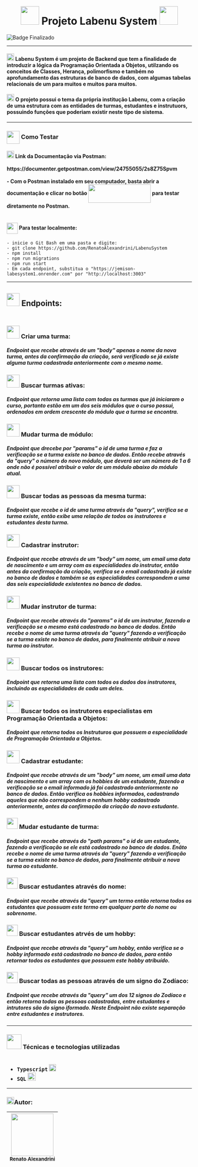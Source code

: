 <h1 align="center" >
<img src="https://user-images.githubusercontent.com/102265620/231919219-1afff750-9c8b-4773-83f1-8dc69e4893e2.png" width="50" height="50"/>
Projeto Labenu System
<img src="https://user-images.githubusercontent.com/102265620/231877695-2cb6c96a-2b2b-4806-967a-48929ffc4046.png" width="50" height="50"/>
</h1>

![Badge Finalizado](http://img.shields.io/static/v1?label=STATUS&message=FINALIZADO&color=GREEN&style=for-the-badge)

<hr>
<h4>
<img src="https://user-images.githubusercontent.com/102265620/231878490-608ecccb-061f-476d-a43b-708590d03f8d.png" width="20" height="20"/>
Labenu System é um projeto de Backend que tem a finalidade de introduzir a lógica da Programação Orientada a Objetos, utilzando os conceitos de Classes, Herança, polimorfismo e também no aprofundamento das estruturas de banco de dados, com algumas tabelas relacionais de um para muitos e muitos para muitos.
</h4>
<h4>
<img src="https://user-images.githubusercontent.com/102265620/231880058-06ecbf5b-02ee-44e0-a491-aebe1238d5ad.png" width="20" height="20"/>
O projeto possui o tema da própria institução Labenu, com a criação de uma estrutura com as entidades de turmas, estudantes e instrutuors, possuindo funções que poderiam existir neste tipo de sistema.
</h4>
<hr>
<h3>
<img src="https://github.com/RenatoAlexandrini/LabenuSystem/assets/102265620/2f0c090c-3fbb-469e-8924-53fe264b4188" width="35" height="35" align="center"/>
Como Testar
</h3>
<h4>
<img src="https://user-images.githubusercontent.com/102265620/231886670-84bbf853-61da-4e86-9e84-ed339e0869bb.png" width="20" height="20"/> Link da Documentação via Postman:
<br></br>
https://documenter.getpostman.com/view/24755055/2s8Z75Spvm
<br></br>
- Com o Postman instalado em seu computador, basta abrir a documentação e clicar no botão <img src="https://github.com/RenatoAlexandrini/LabenuSystem/assets/102265620/b4329b29-60d4-4ed4-8f94-0ca08cc866a9" width="170" height="50" align="center"/>  para testar diretamente no Postman.
<br></br>
</h4>
<h4>
<img src="https://github.com/RenatoAlexandrini/LabenuSystem/assets/102265620/4a27ebef-e285-431c-86cd-5e21ab74c426" width="30" height="30" align="center"/> Para testar localmente:
</h4>

```
- inicie o Git Bash em uma pasta e digite:
- git clone https://github.com/RenatoAlexandrini/LabenuSystem
- npm install
- npm run migrations
- npm run start
- Em cada endpoint, substitua o "https://jemison-labesystem1.onrender.com" por "http://localhost:3003"
```
<hr>


<h2>
<img src="https://user-images.githubusercontent.com/102265620/231894847-1bf41bed-966f-420b-8385-50e803e8eb09.png" width="35" height="35"/> Endpoints:
<br></br>
</h2>
<h3>
<img src="https://user-images.githubusercontent.com/102265620/231898558-52c4f444-b2a0-49da-b4ad-33d6b4daa75d.png" width="35" height="35"/> Criar uma turma:
</h3>
<h5>
Endpoint que recebe através de um "body" apenas o nome da nova turma, antes da confirmação da criação, será verificado se já existe alguma turma cadastrada anteriormente com o mesmo nome.
</h5>


<h3>
<img src="https://user-images.githubusercontent.com/102265620/231899073-2eca1243-ef9d-435f-af54-12c0e403c39f.png" width="35" height="35"/> Buscar turmas ativas:
</h3>
<h5>
Endpoint que retorna uma lista com todas as turmas que já iniciaram o curso, portanto estão em um dos seis módulos que o curso possui, ordenados em ordem crescente do módulo que a turma se encontra.
</h5>

<h3>
<img src="https://user-images.githubusercontent.com/102265620/231908641-d4496610-81ba-4705-a015-33aa867de5a2.png" width="35" height="35"/> Mudar turma de módulo:
</h3>
<h5>
Endpoint que drecebe por "params" o id de uma turma e faz a verificação se a turma existe no banco de dados. Então recebe através da "query" o número do novo módulo, que deverá ser um número de 1 a 6 onde não é possível atribuir o valor de um módulo abaixo do módulo atual.
</h5>

<h3>
<img src="https://user-images.githubusercontent.com/102265620/231910415-ae7be7e4-1721-4984-bccf-f669cfdcf076.png" width="35" height="35"/> Buscar todas as pessoas da mesma turma:
</h3>
<h5>
Endpoint que recebe o id de uma turma através da "query", verifica se a turma existe, então exibe uma relação de todos os instrutores e estudantes desta turma.
</h5>

<h3>
<img src="https://user-images.githubusercontent.com/102265620/231911041-9e76f5d3-fcf0-40b8-9724-e91eb25b7380.png" width="35" height="35"/> Cadastrar instrutor:
</h3>
<h5>
Endpoint que recebe através de um "body" um nome, um email uma data de nascimento e um array com as especialidades do instrutor, então antes da confirmação da criação, verifica se o email cadastrado já existe no banco de dados e também se as especialidades correspondem a uma das seis especialidade existentes no banco de dados.
</h5>

<h3>
<img src="https://user-images.githubusercontent.com/102265620/231911251-ca40f563-7682-4104-a3a0-7808871fd633.png" width="35" height="35"/> Mudar instrutor de turma:
</h3>
<h5>
Endpoint que recebe através do "params" o id de um instrutor, fazendo a verificação se o mesmo está cadastrado no banco de dados. Então recebe o nome de uma turma através da "query" fazendo a verificação se a turma existe no banco de dados, para finalmente atribuir a nova turma ao instrutor.
</h5>

<h3>
<img src="https://user-images.githubusercontent.com/102265620/231912845-a452669b-2803-443a-9bd4-ca610f2475e2.png" width="35" height="35"/> Buscar todos os instrutores:
</h3>
<h5>
Endpoint que retorna uma lista com todos os dados dos instrutores, incluindo as especialidades de cada um deles.
</h5>

<h3>
<img src="https://user-images.githubusercontent.com/102265620/231915116-770e6a30-4015-4a89-b7e2-00ed1c60abee.png" width="35" height="35"/> Buscar todos os instrutores especialistas em Programação Orientada a Objetos:
</h3>
<h5>
Endpoint que retorna todos os Instruturos que possuem a especialidade de Programação Orientada a Objetos.
</h5>

<h3>
<img src="https://user-images.githubusercontent.com/102265620/231916670-9e12f8f3-707a-4cb7-9a43-a11e106cb633.png" width="35" height="35"/> Cadastrar estudante:
</h3>
<h5>
Endpoint que recebe através de um "body" um nome, um email uma data de nascimento e um array com os hobbies de um estudante, fazendo a verificação se o email informado já foi cadastrado anteriormente no banco de dados. Então verifica os hobbies informados, cadastrando aqueles que não correspondem a nenhum hobby cadastrado anteriormente, antes da confirmação da criação do novo estudante.
</h5>

<h3>
<img src="https://user-images.githubusercontent.com/102265620/231916771-1987928e-9898-42cf-9487-4777e1dcce6a.png" width="30" height="30"/> Mudar estudante de turma:
</h3>
<h5>
Endpoint que recebe através do "path params" o id de um estudante, fazendo a verificação se ele está cadastrado no banco de dados. Enãto recebe o nome de uma turma através da "query" fazendo a verificação se a turma existe no banco de dados, para finalmente atribuir a nova turma ao estudante.
</h5>

<h3>
<img src="https://user-images.githubusercontent.com/102265620/231916834-e69c05ec-7f33-4dbe-a400-3e2c2af620c7.png" width="30" height="30"/> Buscar estudantes através do nome:
</h3>
<h5>
Endpoint que recebe através da "query" um termo então retorna todos os estudantes que possuam este termo em qualquer parte do nome ou sobrenome.
</h5>

<h3>
<img src="https://user-images.githubusercontent.com/102265620/231917323-b7332df0-e554-427b-9302-6703f36cc501.png" width="30" height="30"/> Buscar estudantes atrvés de um hobby:
</h3>
<h5>
Endpoint que recebe através da "query" um hobby, então verifica se o hobby informado está cadastrado no banco de dados, para então retornar todos os estudantes que possuem este hobby atribuído.
</h5>

<h3>
<img src="https://user-images.githubusercontent.com/102265620/231917921-ada60476-2835-4d74-ad7d-06362b1ac75f.png" width="30" height="30"/> Buscar todas as pessoas através de um signo do Zodíaco:
</h3>
<h5>
Endpoint que recebe através da "query" um dos 12 signos do Zodíaco e então retorna todas as pessoas cadastradas, entre estudantes e intrutores são do signo iformado. Neste Endpoint não existe separação entre estudantes e instrutores.
</h5>

<hr>
<h3>
<img src="https://user-images.githubusercontent.com/102265620/231918447-10e51bc6-f7b3-4991-945b-f2f681a9490c.gif" width="40" height="40"/> Técnicas e tecnologias utilizadas
<br></br>

- ``Typescript`` <img src="https://user-images.githubusercontent.com/102265620/230519766-2b4903ad-94f7-48e7-b949-4fc981ee519d.png" width="19" height="19"/>
- ``SQL`` <img src="https://user-images.githubusercontent.com/102265620/230519864-6ee2f9d0-1377-4528-a6a1-2b19b5b75d5e.jpg" width="22" height="22"/>

</h3>
<hr>
<h3>
<img src="https://user-images.githubusercontent.com/102265620/231918732-0b45ddb5-bcc4-47e7-9b1f-05dff210534e.png" width="20" height="20"/>Autor:
</h3>

| [<img src="https://avatars.githubusercontent.com/u/102265620?v=4" width=115><br><sub>Renato Alexandrini</sub>](https://github.com/RenatoAlexandrini) | 
| :---: |

